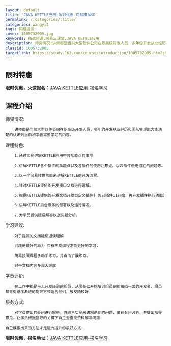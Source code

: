```yaml
---
layout: default
title: 'JAVA KETTLE应用-限时优惠-网易精品课'
permalink: /:categories/:title/
categories: wangyi2
tags: 网易提供
cover: 1005732005.jpg
keywords: 精选网课,网易云课堂,JAVA KETTLE应用
description: 师资情况:讲师都是当前大型软件公司在职高级开发人员，多年的开发从业经历和团队管理能力能清楚的认识到当前初学者需要学习的内
classid: 1005732005
targetlink: https://study.163.com/course/introduction/1005732005.htm?share=1&shareId=1025206652&utm_campaign=share&utm_medium=iphoneShare&utm_source=&utm_u=1025206652
---
```


## 限时特惠

**限时优惠，火速报名**：[JAVA KETTLE应用-报名学习](https://study.163.com/course/introduction/1005732005.htm?share=1&shareId=1025206652&utm_campaign=share&utm_medium=iphoneShare&utm_source=&utm_u=1025206652)

## 课程介绍

师资情况:

		讲师都是当前大型软件公司在职高级开发人员，多年的开发从业经历和团队管理能力能清楚的认识到当前初学者需要学习的内容。	



课程特色:

		1.通过实例讲解KETTLE应用中各功能点的事项

		2.讲解KETTLE各个插件的功能点以及各插件的使用注意点，以及插件使用潜在的问题等。

		3.以一个简易转换功能来讲解KETTLE的开发流程。

		4.针对KETTLE提供的开发接口文档进行讲解。

		5.根据KETTLE提供的开发文档开发自定义插件( 先已插件UI开始，再开发插件执行功能)

		6.讲解KETTLE后台服务的部署以及运行情况.

		7.为学员提供疑惑解答以及问题分析。

学习建议:

		对于提供的文档能都通读理解.

		兴趣是最好的动力 只有热爱编程才能更好的学习.

		简易按照课程多动手练习，并自由扩展练习。

		对于文档内容多深入理解



学员评价: 	

		在工作中都是带无开发经验的组员，从零基础开始培训组员到能独挡一面的开发者，组员都觉得循序渐进的指导方式适合他们，故反响较好



服务方式:

		对学员提出的疑问进行解答，并结合实例来讲解遇到的问题，做到有问必答，并提出指导意见，让学员根据指导的关键字自主去查找资料解决问题

    自己摸索出来的方法才是能力提升的最好方式.

**限时优惠，报名地址**：[JAVA KETTLE应用-报名学习](https://study.163.com/course/introduction/1005732005.htm?share=1&shareId=1025206652&utm_campaign=share&utm_medium=iphoneShare&utm_source=&utm_u=1025206652)

